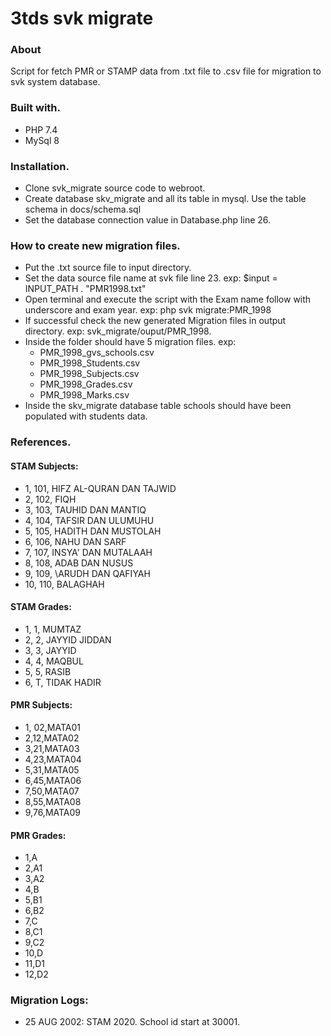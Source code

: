 # 3tds svk migrate
### About

Script for fetch PMR or STAMP data from .txt file to .csv file for migration to svk system database.

### Built with.

* PHP 7.4
* MySql 8

### Installation.

* Clone svk_migrate source code to webroot.
* Create database skv_migrate and all its table in mysql. Use the table schema in docs/schema.sql
* Set the database connection value in Database.php line 26.

### How to create new migration files.
* Put the .txt source file to input directory.
* Set the data source file name at svk file line 23. exp: $input = INPUT_PATH . "PMR1998.txt"
* Open terminal and execute the script with the Exam name follow with underscore and exam year. exp: php svk migrate:PMR_1998
* If successful check the new generated Migration files in output directory. exp: svk_migrate/ouput/PMR_1998.
* Inside the folder should have 5 migration files. exp:
  * PMR_1998_gvs_schools.csv
  * PMR_1998_Students.csv
  * PMR_1998_Subjects.csv
  * PMR_1998_Grades.csv
  * PMR_1998_Marks.csv
* Inside the skv_migrate database table schools should have been populated with students data.

### References.

#### STAM Subjects:
* 1, 101, HIFZ AL-QURAN DAN TAJWID
* 2, 102, FIQH
* 3, 103, TAUHID DAN MANTIQ
* 4, 104, TAFSIR DAN ULUMUHU
* 5, 105, HADITH DAN MUSTOLAH
* 6, 106, NAHU DAN SARF
* 7, 107, INSYA' DAN MUTALAAH
* 8, 108, ADAB DAN NUSUS
* 9, 109, \ARUDH DAN QAFIYAH
* 10, 110, BALAGHAH

#### STAM Grades:
* 1, 1, MUMTAZ
* 2, 2, JAYYID JIDDAN
* 3, 3, JAYYID
* 4, 4, MAQBUL
* 5, 5, RASIB
* 6, T, TIDAK HADIR

#### PMR Subjects:
* 1, 02,MATA01
* 2,12,MATA02
* 3,21,MATA03
* 4,23,MATA04
* 5,31,MATA05
* 6,45,MATA06
* 7,50,MATA07
* 8,55,MATA08
* 9,76,MATA09

#### PMR Grades:
* 1,A
* 2,A1
* 3,A2
* 4,B
* 5,B1
* 6,B2
* 7,C
* 8,C1
* 9,C2
* 10,D
* 11,D1
* 12,D2

### Migration Logs:
* 25 AUG 2002: STAM 2020. School id start at 30001.
